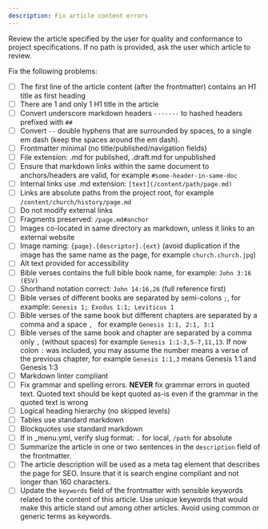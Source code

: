 ```yaml
---
description: Fix article content errors
---
```


Review the article specified by the user for quality and conformance to project specifications. If no path is provided, ask the user which article to review.

Fix the following problems:

- [ ] The first line of the article content (after the frontmatter) contains an H1 title as first heading
- [ ] There are 1 and only 1 H1 title in the article
- [ ] Convert underscore markdown headers `-------` to hashed headers prefixed with `##`
- [ ] Convert ` -- ` double hyphens that are surrounded by spaces, to a single em dash (keep the spaces around the em dash).
- [ ] Frontmatter minimal (no title/published/navigation fields)
- [ ] File extension: .md for published, .draft.md for unpublished
- [ ] Ensure that markdown links within the same document to anchors/headers are valid, for example `#some-header-in-same-doc`
- [ ] Internal links use .md extension: `[text](/content/path/page.md)`
- [ ] Links are absolute paths from the project root, for example `/content/church/history/page.md`
- [ ] Do not modify external links
- [ ] Fragments preserved: `/page.md#anchor`
- [ ] Images co-located in same directory as markdown, unless it links to an external website
- [ ] Image naming: `{page}.{descriptor}.{ext}` (avoid duplication if the image has the same name as the page, for example `church.church.jpg`)
- [ ] Alt text provided for accessibility
- [ ] Bible verses contains the full bible book name, for example: `John 3:16 (ESV)`
- [ ] Shorthand notation correct: `John 14:16,26` (full reference first)
- [ ] Bible verses of different books are separated by semi-colons `;`, for example: `Genesis 1; Exodus 1:1; Leviticus 1`
- [ ] Bible verses of the same book but different chapters are separated by a comma and a space `, ` for example `Genesis 1:1, 2:1, 3:1`
- [ ] Bible verses of the same book and chapter are separated by a comma only `,` (without spaces) for example `Genesis 1:1-3,5-7,11,13`. If now colon `:` was included, you may assume the number means a verse of the previous chapter, for example `Genesis 1:1,3` means Genesis 1:1 and Genesis 1:3
- [ ] Markdown linter compliant
- [ ] Fix grammar and spelling errors. **NEVER** fix grammar errors in quoted text. Quoted text should be kept quoted as-is even if the grammar in the quoted text is wrong
- [ ] Logical heading hierarchy (no skipped levels)
- [ ] Tables use standard markdown
- [ ] Blockquotes use standard markdown
- [ ] If in _menu.yml, verify slug format: `.` for local, `/path` for absolute
- [ ] Summarize the article in one or two sentences in the `description` field of the frontmatter.
- [ ] The article description will be used as a meta tag element that describes the page for SEO. Insure that it is search engine compliant and not longer than 160 characters.
- [ ] Update the `keywords` field of the frontmatter with sensible keywords related to the content of this article. Use unique keywords that would make this article stand out among other articles. Avoid using common or generic terms as keywords.
